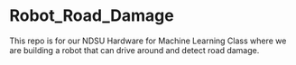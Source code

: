 # Robot_Road_Damage

This repo is for our NDSU Hardware for Machine Learning Class where we are building a robot that can drive around and detect road damage.
